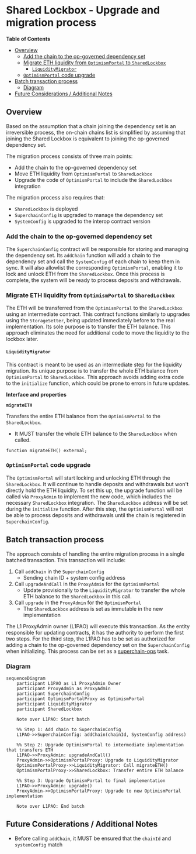 # Shared Lockbox - Upgrade and migration process

<!-- START doctoc generated TOC please keep comment here to allow auto update -->
<!-- DON'T EDIT THIS SECTION, INSTEAD RE-RUN doctoc TO UPDATE -->
**Table of Contents**

- [Overview](#overview)
  - [Add the chain to the op-governed dependency set](#add-the-chain-to-the-op-governed-dependency-set)
  - [Migrate ETH liquidity from `OptimismPortal` to `SharedLockbox`](#migrate-eth-liquidity-from-optimismportal-to-sharedlockbox)
    - [`LiquidityMigrator`](#liquiditymigrator)
  - [`OptimismPortal` code upgrade](#optimismportal-code-upgrade)
- [Batch transaction process](#batch-transaction-process)
  - [Diagram](#diagram)
- [Future Considerations / Additional Notes](#future-considerations--additional-notes)

<!-- END doctoc generated TOC please keep comment here to allow auto update -->

## Overview

Based on the assumption that a chain joining the dependency set is an irreversible process,
the on-chain chains list is simplified by assuming that joining the Shared Lockbox is
equivalent to joining the op-governed dependency set.

The migration process consists of three main points:

- Add the chain to the op-governed dependency set
- Move ETH liquidity from `OptimismPortal` to `SharedLockbox`
- Upgrade the code of `OptimismPortal` to include the `SharedLockbox` integration

The migration process also requires that:

- `SharedLockbox` is deployed
- `SuperchainConfig` is upgraded to manage the dependency set
- `SystemConfig` is upgraded to the interop contract version

### Add the chain to the op-governed dependency set

The `SuperchainConfig` contract will be responsible for storing and managing the dependency set.
Its `addChain` function will add a chain to the dependency set and call the `SystemConfig` of each chain
to keep them in sync.
It will also allowlist the corresponding `OptimismPortal`, enabling it to lock and unlock ETH from the `SharedLockbox`.
Once this process is complete, the system will be ready to process deposits and withdrawals.

### Migrate ETH liquidity from `OptimismPortal` to `SharedLockbox`

The ETH will be transferred from the `OptimismPortal` to the `SharedLockbox` using an intermediate contract.
This contract functions similarly to upgrades using the `StorageSetter`, being updated immediately before to the real implementation.
Its sole purpose is to transfer the ETH balance.
This approach eliminates the need for additional code to move the liquidity to the lockbox later.

#### `LiquidityMigrator`

This contract is meant to be used as an intermediate step for the liquidity migration.
Its unique purpose is to transfer the whole ETH balance from `OptimismPortal` to `SharedLockbox`.
This approach avoids adding extra code to the `initialize` function, which could be prone to errors in future updates.

**Interface and properties**

**`migrateETH`**

Transfers the entire ETH balance from the `OptimismPortal` to the `SharedLockbox`.

- It MUST transfer the whole ETH balance to the `SharedLockbox` when called.

```solidity
function migrateETH() external;
```

### `OptimismPortal` code upgrade

The `OptimismPortal` will start locking and unlocking ETH through the `SharedLockbox`.
It will continue to handle deposits and withdrawals but won't directly hold the ETH liquidity.
To set this up, the upgrade function will be called via `ProxyAdmin` to implement the new code,
which includes the necessary `SharedLockbox` integration.
The `SharedLockbox` address will be set during the `initialize` function. After this step,
the `OptimismPortal` will not be able to process deposits and withdrawals until the chain is registered
in `SuperchainConfig`.

## Batch transaction process

The approach consists of handling the entire migration process in a single batched transaction.
This transaction will include:

1. Call `addChain` in the `SuperchainConfig`
   - Sending chain ID + system config address
2. Call `upgradeAndCall` in the `ProxyAdmin` for the `OptimismPortal`
   - Update provisionally to the `LiquidityMigrator` to transfer the whole ETH balance to the `SharedLockbox` in this call.
3. Call `upgrade` in the `ProxyAdmin` for the `OptimismPortal`
   - The `SharedLockbox` address is set as immutable in the new implementation

The L1 ProxyAdmin owner (L1PAO) will execute this transaction. As the entity responsible for updating contracts,
it has the authority to perform the first two steps.
For the third step, the L1PAO has to be set as authorized for adding a chain to the op-governed dependency set
on the `SuperchainConfig` when initializing.
This process can be set as a [superchain-ops](https://github.com/ethereum-optimism/superchain-ops) task.

### Diagram

```mermaid
sequenceDiagram
    participant L1PAO as L1 ProxyAdmin Owner
    participant ProxyAdmin as ProxyAdmin
    participant SuperchainConfig
    participant OptimismPortalProxy as OptimismPortal
    participant LiquidityMigrator
    participant SharedLockbox

    Note over L1PAO: Start batch

    %% Step 1: Add chain to SuperchainConfig
    L1PAO->>SuperchainConfig: addChain(chainId, SystemConfig address)

    %% Step 2: Upgrade OptimismPortal to intermediate implementation that transfers ETH
    L1PAO->>ProxyAdmin: upgradeAndCall()
    ProxyAdmin->>OptimismPortalProxy: Upgrade to LiquidityMigrator
    OptimismPortalProxy->>LiquidityMigrator: Call migrateETH()
    OptimismPortalProxy->>SharedLockbox: Transfer entire ETH balance

    %% Step 3: Upgrade OptimismPortal to final implementation
    L1PAO->>ProxyAdmin: upgrade()
    ProxyAdmin->>OptimismPortalProxy: Upgrade to new OptimismPortal implementation

    Note over L1PAO: End batch
```

## Future Considerations / Additional Notes

- Before calling `addChain`, it MUST be ensured that the `chainId` and `systemConfig` match
